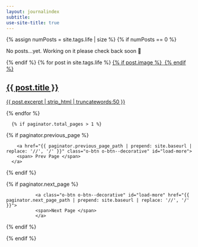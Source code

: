 ```yaml
---
layout: journalindex
subtitle: 
use-site-title: true
---
```


<div class="c-post-list">
  

  <div class="c-post-list__posts c-post-list__posts--beta" style="border-top: none;">
{% assign numPosts = site.tags.life | size %}
{% if numPosts == 0 %}
    <p>No posts...yet. Working on it please check back soon 🙂 </p>
{% endif %}
    {% for post in site.tags.life %}

  <a class="c-post-list__post" href="{{ post.url | prepend: site.baseurl }}" title="">
       {% if post.image %}
        <img
          src="{{ post.image }}"
          alt=""
          data-aos="grayscale">
        {% endif %}
        <h2 class="">{{ post.title }}</h2>
             <span><p>{{ post.excerpt | strip_html | truncatewords:50 }}  </p></span>
</a>



  {% endfor %}



    
      {% if paginator.total_pages > 1 %}
<div class="dev-readmore">
    {% if paginator.previous_page %}
                           
        <a href="{{ paginator.previous_page_path | prepend: site.baseurl | replace: '//', '/' }}" class="o-btn o-btn--decorative" id="load-more">
        <span> Prev Page </span>
      </a>
  {% endif %}

  {% if paginator.next_page %}
                        
               <a class="o-btn o-btn--decorative" id="load-more" href="{{ paginator.next_page_path | prepend: site.baseurl | replace: '//', '/' }}">
               <span>Next Page </span> 
               </a>
  {% endif %}
</div>
{% endif %}
    
  </div>

 
</div>




  
                    
